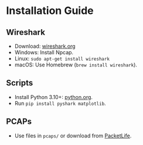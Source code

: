 # Installation Guide

## Wireshark
- Download: [wireshark.org](https://www.wireshark.org/download.html)
- Windows: Install Npcap.
- Linux: `sudo apt-get install wireshark`
- macOS: Use Homebrew (`brew install wireshark`).

## Scripts
- Install Python 3.10+: [python.org](https://www.python.org).
- Run `pip install pyshark matplotlib`.

## PCAPs
- Use files in `pcaps/` or download from [PacketLife](http://packetlife.net/captures/).
